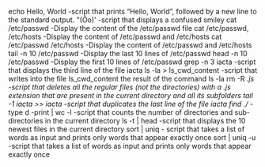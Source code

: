 echo Hello, World -script that prints “Hello, World”, followed by a new line to the standard output.
"(Ôo)' -script that displays a confused smiley
cat /etc/passwd -Display the content of the /etc/passwd file
cat /etc/passwd, /etc/hosts -Display the content of /etc/passwd and /etc/hosts
cat /etc/passwd /etc/hosts -Display the content of /etc/passwd and /etc/hosts
tail -n 10 /etc/passwd -Display the last 10 lines of /etc/passwd
head -n 10 /etc/passwd -Display the first 10 lines of /etc/passwd
grep -n 3 iacta -script that displays the third line of the file iacta
ls -la > ls_cwd_content -script that writes into the file ls_cwd_content the result of the command ls -la
rm -R *.js -script that deletes all the regular files (not the directories) with a .js extension that are present in the current directory and all its subfolders
tail -1 iacta >> iacta -script that duplicates the last line of the file iacta
find ./* -type d -print | wc -l -script that counts the number of directories and sub-directories in the current directory
ls -t | head -script that displays the 10 newest files in the current directory
sort | uniq - script that takes a list of words as input and prints only words that appear exactly once
sort | uniq -u  -script that takes a list of words as input and prints only words that appear exactly once

